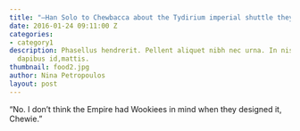 ```yaml
---
title: "–Han Solo to Chewbacca about the Tydirium imperial shuttle they’re flying"
date: 2016-01-24 09:11:00 Z
categories:
- category1
description: Phasellus hendrerit. Pellent aliquet nibh nec urna. In nis aliquet vel,
  dapibus id,mattis.
thumbnail: food2.jpg
author: Nina Petropoulos
layout: post
---
```


“No. I don’t think the Empire had Wookiees in mind when they designed it, Chewie.”